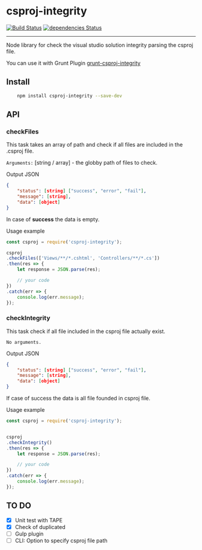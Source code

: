 # csproj-integrity  
[![Build Status](https://travis-ci.org/mantovanig/csproj-integrity.svg?branch=master)](https://travis-ci.org/mantovanig/csproj-integrity) [![dependencies Status](https://david-dm.org/mantovanig/csproj-integrity/status.svg)](https://david-dm.org/mantovanig/csproj-integrity)
___

Node library for check the visual studio solution integrity parsing the csproj file.

You can use it with Grunt Plugin [grunt-csproj-integrity](https://github.com/mantovanig/grunt-csproj-integrity)

## Install
```bash
    npm install csproj-integrity --save-dev
```

## API

### **checkFiles**
This task takes an array of path and check if all files are included in the .csproj file.

`Arguments:` [string / array] - the globby path of files to check.

Output JSON
```json
{
    "status": [string] ["success", "error", "fail"],
    "message": [string],
    "data": [object]
}
```

In case of **success** the data is empty.

Usage example
```js
const csproj = require('csproj-integrity');

csproj
.checkFiles(['Views/**/*.cshtml', 'Controllers/**/*.cs'])
.then(res => {
    let response = JSON.parse(res);

    // your code
})
.catch(err => {
    console.log(err.message);
});
```

### **checkIntegrity**
This task check if all file included in the csproj file actually exist.

`No arguments.`

Output JSON
```json
{
    "status": [string] ["success", "error", "fail"],
    "message": [string],
    "data": [object]
}
```

If case of success the data is all file founded in csproj file.

Usage example
```js
const csproj = require('csproj-integrity');


csproj
.checkIntegrity()
.then(res => {
    let response = JSON.parse(res);

    // your code
})
.catch(err => {
    console.log(err.message);
});
```

## TO DO
- [x] Unit test with TAPE
- [x] Check of duplicated
- [ ] Gulp plugin
- [ ] CLI: Option to specify csproj file path
